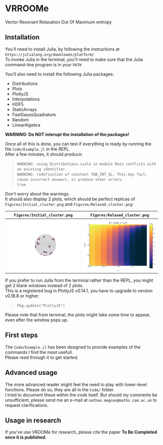 # VRROOMe

Vector Resonant Relaxation Out Of Maximum entropy

## Installation

You'll need to install Julia, by following the instructions at ` https://julialang.org/downloads/platform/ `\
To invoke Julia in the terminal, you'll need to make sure that the Julia command-line program is in your ` PATH `

You'll also need to install the following Julia packages:
- Distributions
- Plots
- PlotlyJS
- Interpolations
- HDF5
- StaticArrays
- FastGaussQuadrature
- Random
- LinearAlgebra

**WARNING: Do NOT interupt the installation of the packages!**

Once all of this is done, you can test if everything is ready by running the file ` Code/Example.jl ` in the REPL.\
After a few minutes, it should produce:

> ` WARNING: using Distributions.scale in module Main conflicts with an existing identifier. `\
> ` WARNING: redefinition of constant TAB_INT_SL. This may fail, cause incorrect answers, or produce other errors. `\
> ` true `

Don't worry about the warnings.\
It should also display 2 plots, which should be perfect replicas of ` Figures/Initial_cluster.png ` and ` Figures/Relaxed_cluster.png `:

` Figures/Initial_cluster.png ` | ` Figures/Relaxed_cluster.png `
-|- 
<img src="Figures/Initial_cluster.png" alt="drawing" width="400"/> | <img src="Figures/Relaxed_cluster.png" alt="drawing" width="400"/>

If you prefer to run Julia from the terminal rather than the REPL, you might get 2 blank windows instead of 2 plots.\
This is a registered bug in PlotlyJS v0.14.1, you have to upgrade to version v0.18.8 or higher:

> ` Pkg.update("PlotlyJS") `

Please note that from terminal, the plots might take some time to appear, even after the window pops up.

## First steps

The ` Code/Example.jl ` has been designed to provide examples of the commands I find the most usefull.\
Please read through it to get started.

## Advanced usage

The more advanced reader might feel the need to play with lower-level functions. Please do so, they are all in the ` Code/ ` folder.\
I tried to document these within the code itself. But should my comments be unsufficient, please send me an e-mail at ` nathan.magnan@maths.cam.ac.uk ` to request clarifications.

## Usage in research

If you've use VROOMe for research, please cite the paper **To Be Completed once it is published**.
